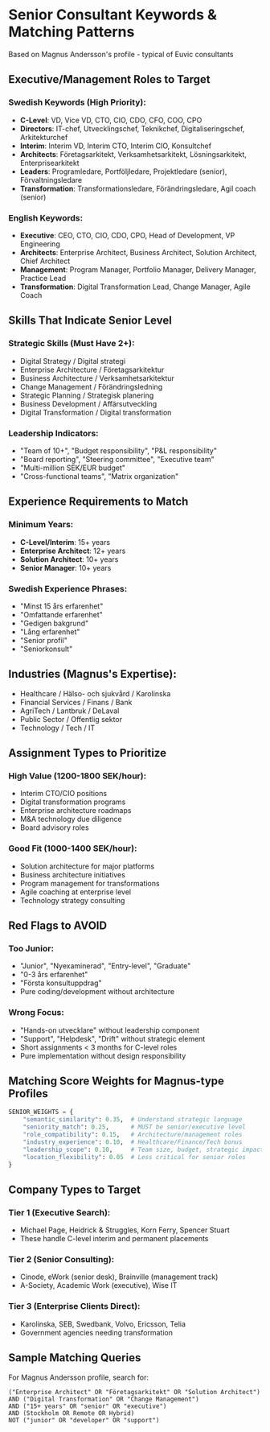 # Senior Consultant Keywords & Matching Patterns

Based on Magnus Andersson's profile - typical of Euvic consultants

## Executive/Management Roles to Target

### Swedish Keywords (High Priority):
- **C-Level**: VD, Vice VD, CTO, CIO, CDO, CFO, COO, CPO
- **Directors**: IT-chef, Utvecklingschef, Teknikchef, Digitaliseringschef, Arkitekturchef
- **Interim**: Interim VD, Interim CTO, Interim CIO, Konsultchef
- **Architects**: Företagsarkitekt, Verksamhetsarkitekt, Lösningsarkitekt, Enterprisearkitekt
- **Leaders**: Programledare, Portföljledare, Projektledare (senior), Förvaltningsledare
- **Transformation**: Transformationsledare, Förändringsledare, Agil coach (senior)

### English Keywords:
- **Executive**: CEO, CTO, CIO, CDO, CPO, Head of Development, VP Engineering
- **Architects**: Enterprise Architect, Business Architect, Solution Architect, Chief Architect
- **Management**: Program Manager, Portfolio Manager, Delivery Manager, Practice Lead
- **Transformation**: Digital Transformation Lead, Change Manager, Agile Coach

## Skills That Indicate Senior Level

### Strategic Skills (Must Have 2+):
- Digital Strategy / Digital strategi
- Enterprise Architecture / Företagsarkitektur
- Business Architecture / Verksamhetsarkitektur
- Change Management / Förändringsledning
- Strategic Planning / Strategisk planering
- Business Development / Affärsutveckling
- Digital Transformation / Digital transformation

### Leadership Indicators:
- "Team of 10+", "Budget responsibility", "P&L responsibility"
- "Board reporting", "Steering committee", "Executive team"
- "Multi-million SEK/EUR budget"
- "Cross-functional teams", "Matrix organization"

## Experience Requirements to Match

### Minimum Years:
- **C-Level/Interim**: 15+ years
- **Enterprise Architect**: 12+ years
- **Solution Architect**: 10+ years
- **Senior Manager**: 10+ years

### Swedish Experience Phrases:
- "Minst 15 års erfarenhet"
- "Omfattande erfarenhet"
- "Gedigen bakgrund"
- "Lång erfarenhet"
- "Senior profil"
- "Seniorkonsult"

## Industries (Magnus's Expertise):
- Healthcare / Hälso- och sjukvård / Karolinska
- Financial Services / Finans / Bank
- AgriTech / Lantbruk / DeLaval
- Public Sector / Offentlig sektor
- Technology / Tech / IT

## Assignment Types to Prioritize

### High Value (1200-1800 SEK/hour):
- Interim CTO/CIO positions
- Digital transformation programs
- Enterprise architecture roadmaps
- M&A technology due diligence
- Board advisory roles

### Good Fit (1000-1400 SEK/hour):
- Solution architecture for major platforms
- Business architecture initiatives
- Program management for transformations
- Agile coaching at enterprise level
- Technology strategy consulting

## Red Flags to AVOID

### Too Junior:
- "Junior", "Nyexaminerad", "Entry-level", "Graduate"
- "0-3 års erfarenhet"
- "Första konsultuppdrag"
- Pure coding/development without architecture

### Wrong Focus:
- "Hands-on utvecklare" without leadership component
- "Support", "Helpdesk", "Drift" without strategic element
- Short assignments < 3 months for C-level roles
- Pure implementation without design responsibility

## Matching Score Weights for Magnus-type Profiles

```python
SENIOR_WEIGHTS = {
    "semantic_similarity": 0.35,  # Understand strategic language
    "seniority_match": 0.25,      # MUST be senior/executive level
    "role_compatibility": 0.15,   # Architecture/management roles
    "industry_experience": 0.10,  # Healthcare/Finance/Tech bonus
    "leadership_scope": 0.10,     # Team size, budget, strategic impact
    "location_flexibility": 0.05  # Less critical for senior roles
}
```

## Company Types to Target

### Tier 1 (Executive Search):
- Michael Page, Heidrick & Struggles, Korn Ferry, Spencer Stuart
- These handle C-level interim and permanent placements

### Tier 2 (Senior Consulting):
- Cinode, eWork (senior desk), Brainville (management track)
- A-Society, Academic Work (executive), Wise IT

### Tier 3 (Enterprise Clients Direct):
- Karolinska, SEB, Swedbank, Volvo, Ericsson, Telia
- Government agencies needing transformation

## Sample Matching Queries

For Magnus Andersson profile, search for:
```
("Enterprise Architect" OR "Företagsarkitekt" OR "Solution Architect") 
AND ("Digital Transformation" OR "Change Management")
AND ("15+ years" OR "senior" OR "executive")
AND (Stockholm OR Remote OR Hybrid)
NOT ("junior" OR "developer" OR "support")
```